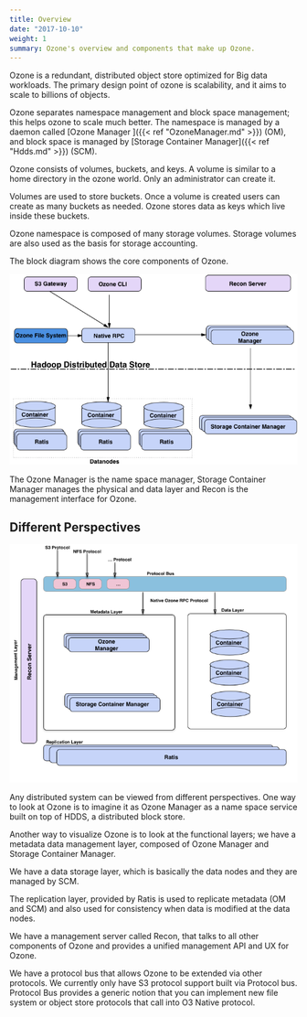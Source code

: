 ```yaml
---
title: Overview
date: "2017-10-10"
weight: 1
summary: Ozone's overview and components that make up Ozone.
---
```


<!---
  Licensed to the Apache Software Foundation (ASF) under one or more
  contributor license agreements.  See the NOTICE file distributed with
  this work for additional information regarding copyright ownership.
  The ASF licenses this file to You under the Apache License, Version 2.0
  (the "License"); you may not use this file except in compliance with
  the License.  You may obtain a copy of the License at

      http://www.apache.org/licenses/LICENSE-2.0

  Unless required by applicable law or agreed to in writing, software
  distributed under the License is distributed on an "AS IS" BASIS,
  WITHOUT WARRANTIES OR CONDITIONS OF ANY KIND, either express or implied.
  See the License for the specific language governing permissions and
  limitations under the License.
-->

Ozone is a redundant, distributed object store optimized for Big data
workloads. The primary design point of ozone is scalability, and it aims to
scale to billions of objects.

Ozone separates namespace management and block space management; this helps
ozone to scale much better. The namespace is managed by a daemon called
[Ozone Manager ]({{< ref "OzoneManager.md" >}}) (OM),  and block space is
managed by [Storage Container Manager]({{< ref "Hdds.md" >}}) (SCM).


Ozone consists of volumes, buckets, and keys.
A volume is similar to a home directory in the ozone world.
Only an administrator can create it.

Volumes are used to store buckets.
Once a volume is created users can create as many buckets as needed.
Ozone stores data as keys which live inside these buckets.

Ozone namespace is composed of many storage volumes.
Storage volumes are also used as the basis for storage accounting.

The block diagram shows the core components of Ozone.

![Architecture diagram](ozoneBlockDiagram.png)

The Ozone Manager is the name space manager, Storage Container Manager
manages the physical and data layer and Recon is the management interface for
Ozone.


## Different Perspectives

![FunctionalOzone](FunctionalOzone.png)

Any distributed system can be viewed from different perspectives. One way to
look at Ozone is to imagine it as Ozone Manager as a name space service built on
 top of HDDS, a distributed block store.

Another way to visualize Ozone is to look at the functional layers; we have a
 metadata data management layer, composed of Ozone Manager and Storage
 Container Manager.

We have a data storage layer, which is basically the data nodes and they are
 managed by SCM.

The replication layer, provided by Ratis is used to replicate metadata (OM and SCM)
and also used for consistency when data is modified at the
data nodes.

We have a management server called Recon, that talks to all other components
of Ozone and provides a unified management API and UX for Ozone.

We have a protocol bus that allows Ozone to be extended via other
protocols. We currently only have S3 protocol support built via Protocol bus.
Protocol Bus provides a generic notion that you can implement new file system
 or object store protocols that call into O3 Native protocol.

